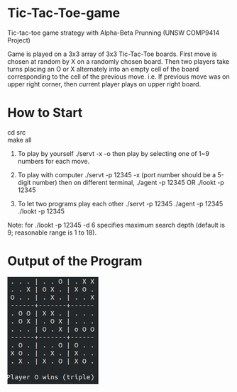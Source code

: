 # Tic-Tac-Toe-game
Tic-tac-toe game strategy with Alpha-Beta Prunning (UNSW COMP9414 Project)

Game is played on a 3x3 array of 3x3 Tic-Tac-Toe boards. First move is chosen at random by X on a randomly chosen board.
Then two players take turns placing an O or X alternately into an empty cell of the board corresponding to the cell of the previous move.
i.e. If previous move was on upper right corner, then current player plays on upper right board.

# How to Start
cd src  
make all

1. To play by yourself
./servt -x -o
then play by selecting one of 1~9 numbers for each move.

2. To play with computer
./servt -p 12345 -x (port number should be a 5-digit number)
then on different terminal,
./agent -p 12345 OR ./lookt -p 12345

3. To let two programs play each other
./servt -p 12345
./agent -p 12345
./lookt -p 12345

Note: for ./lookt -p 12345 -d 6 specifies maximum search depth (default is 9; reasonable range is 1 to 18).

# Output of the Program
![TicTacToe](AB_TicTacToe.png) 
